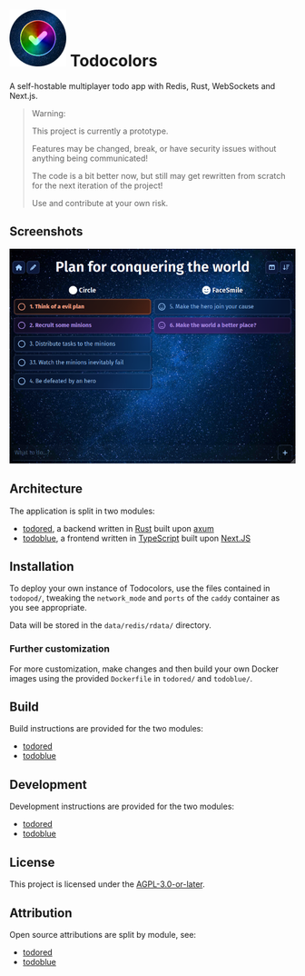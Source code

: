 # ![](media/icon.png) Todocolors

A self-hostable multiplayer todo app with Redis, Rust, WebSockets and Next.js.

> Warning:
>
> This project is currently a prototype.
> 
> Features may be changed, break, or have security issues without anything being communicated!
> 
> The code is a bit better now, but still may get rewritten from scratch for the next iteration of the project!
> 
> Use and contribute at your own risk.

## Screenshots

![Screenshot of the application, detailing a nonsensical "Plan for conquering the world"](media/screenshot.png 'Screenshot of the application, detailing a nonsensical "Plan for conquering the world')

## Architecture

The application is split in two modules:
- [todored](todored), a backend written in [Rust] built upon [axum]
- [todoblue](todoblue), a frontend written in [TypeScript] built upon [Next.JS]

[Rust]: https://www.rust-lang.org/
[axum]: https://docs.rs/axum/latest/axum/
[TypeScript]: https://www.typescriptlang.org/
[Next.JS]: https://nextjs.org/

## Installation

To deploy your own instance of Todocolors, use the files contained in `todopod/`, tweaking the `network_mode` and `ports` of the `caddy` container as you see appropriate.

Data will be stored in the `data/redis/rdata/` directory.

### Further customization

For more customization, make changes and then build your own Docker images using the provided `Dockerfile` in `todored/` and `todoblue/`.

## Build

Build instructions are provided for the two modules:
- [todored](todored/BUILD.md)
- [todoblue](todoblue/BUILD.md)

## Development

Development instructions are provided for the two modules:
- [todored](todored/DEVELOP.md)
- [todoblue](todoblue/DEVELOP.md)

## License

This project is licensed under the [AGPL-3.0-or-later](./LICENSE.txt).

## Attribution

Open source attributions are split by module, see:
- [todored](todored/NOTICE.md)
- [todoblue](todoblue/NOTICE.txt)
